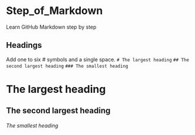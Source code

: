 # Step_of_Markdown
Learn GitHub Markdown step by step

## Headings
Add one to six # symbols and a single space.
`# The largest heading`
`## The second largest heading`
`### The smallest heading`
# The largest heading
## The second largest heading
###### The smallest heading
